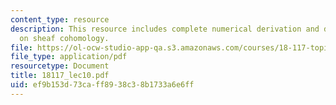```yaml
---
content_type: resource
description: This resource includes complete numerical derivation and description
  on sheaf cohomology.
file: https://ol-ocw-studio-app-qa.s3.amazonaws.com/courses/18-117-topics-in-several-complex-variables-spring-2005/ef9b153d73caff8938c38b1733a6e6ff_18117_lec10.pdf
file_type: application/pdf
resourcetype: Document
title: 18117_lec10.pdf
uid: ef9b153d-73ca-ff89-38c3-8b1733a6e6ff
---
```

